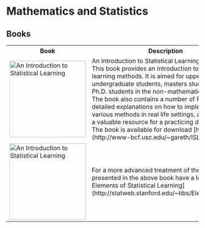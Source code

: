 # Mathematics and Statistics


## Books 

 <table style="width:100%">
  <tr>
    <th>Book</th>
    <th>Description</th>
  </tr>
  <tr>
    <td><a href="http://www-bcf.usc.edu/~gareth/ISL/" target="_blank"><img src="http://www-bcf.usc.edu/~gareth/ISL/ISL%20Cover%202.jpg" alt="An Introduction to Statistical Learning" width="200"/></a></td>
    <td>An Introduction to Statistical Learning:<br>This book provides an introduction to statistical learning methods. It is aimed for upper level undergraduate students, masters students and Ph.D. students in the non-mathematical sciences. The book also contains a number of R labs with detailed explanations on how to implement the various methods in real life settings, and should be a valuable resource for a practicing data scientist.<br>The book is available for download [here](http://www-bcf.usc.edu/~gareth/ISL/).</td>
  </tr>
  <tr>
    <td><a href="http://statweb.stanford.edu/~tibs/ElemStatLearn/" target="_blank"><img src="http://statweb.stanford.edu/~tibs/ElemStatLearn/CoverII_small.jpg" alt="An Introduction to Statistical Learning" width="200"/></a></td>
    <td>For a more advanced treatment of the topics presented in the above book have a look at [The Elements of Statistical Learning](http://statweb.stanford.edu/~tibs/ElemStatLearn/).</td>
  </tr>
</table> 
